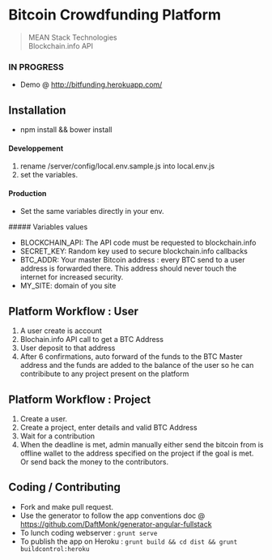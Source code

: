 Bitcoin Crowdfunding Platform
=============================

> MEAN Stack Technologies  
> Blockchain.info API


### IN PROGRESS
* Demo @ http://bitfunding.herokuapp.com/

## Installation 

* npm install && bower install 

#### Developpement

1. rename /server/config/local.env.sample.js into local.env.js
2. set the variables.

#### Production
* Set the same variables directly in your env.

##### Variables values
* BLOCKCHAIN_API: The API code must be requested to blockchain.info
* SECRET_KEY: Random key used to secure blockchain.info callbacks
* BTC_ADDR: Your master Bitcoin address : every BTC send to a user address is forwarded there. 
  This address should never touch the internet for increased security.
* MY_SITE: domain of you site


## Platform Workflow : User
1. A user create is account
2. Blochain.info API call to get a BTC Address
3. User deposit to that address
4. After 6 confirmations, auto forward of the funds to the BTC Master address and the funds are added to the balance of the user so he can contribibute to any project present on the platform

## Platform Workflow : Project
1. Create a user.
2. Create a project, enter details and valid BTC Address
3. Wait for a contribution
4. When the deadline is met, admin manually either send the bitcoin from is offline wallet to the address specified on the project if the goal is met. Or send back the money to the contributors.


## Coding / Contributing

* Fork and make pull request.
* Use the generator to follow the app conventions doc @ https://github.com/DaftMonk/generator-angular-fullstack
* To lunch coding webserver : `grunt serve`
* To publish the app on Heroku : `grunt build && cd dist && grunt buildcontrol:heroku`



